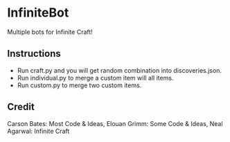 # InfiniteBot
Multiple bots for Infinite Craft!

## Instructions
- Run craft.py and you will get random combination into discoveries.json.
- Run individual.py to merge a custom item will all items.
- Run custom.py to merge two custom items.

## Credit
Carson Bates: Most Code & Ideas, Elouan Grimm: Some Code & Ideas, Neal Agarwal: Infinite Craft
